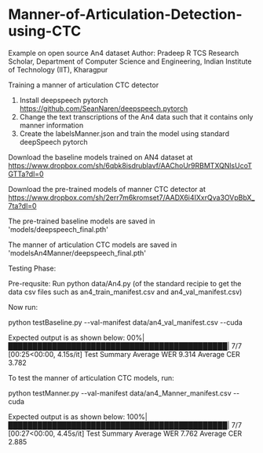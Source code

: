 # Manner-of-Articulation-Detection-using-CTC
Example on open source An4 dataset
Author: Pradeep R
TCS Research Scholar, Department of Computer Science and Engineering, Indian Institute of Technology (IIT), Kharagpur

Training a manner of articulation CTC detector
1. Install deepspeech pytorch https://github.com/SeanNaren/deepspeech.pytorch
2. Change the text transcriptions of the An4 data such that it contains only manner information
3. Create the labelsManner.json and train the model using standard deepSpeech pytorch

Download the baseline models trained on AN4 dataset at https://www.dropbox.com/sh/6qbk8isdrublavf/AAChoUr9RBMTXQNlsUcoTGTTa?dl=0

Download the pre-trained models of manner CTC detector  at https://www.dropbox.com/sh/2err7m6kromset7/AADX6i4IXxrQva3OVpBbX_7ta?dl=0



The pre-trained baseline models are saved in 'models/deepspeech_final.pth'

The manner of articulation CTC models are saved in 'modelsAn4Manner/deepspeech_final.pth'

Testing Phase:

Pre-requsite: Run python data/An4.py (of the standard recipie to get the data csv files such as an4_train_manifest.csv and an4_val_manifest.csv)

Now run:

python testBaseline.py --val-manifest data/an4_val_manifest.csv --cuda

Expected output is as shown below:
00%|█████████████████████████████████████████████| 7/7 [00:25<00:00,  4.15s/it]
Test Summary 	Average WER 9.314	Average CER 3.782	

To test the manner of articulation CTC models, run:

python testManner.py --val-manifest data/an4_Manner_manifest.csv --cuda

Expected output is as shown below:
100%|█████████████████████████████████████████████| 7/7 [00:27<00:00,  4.45s/it]
Test Summary 	Average WER 7.762	Average CER 2.885	
